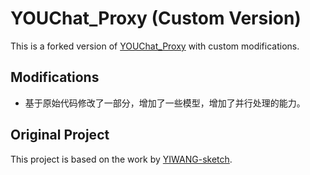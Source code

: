 # YOUChat_Proxy (Custom Version)

This is a forked version of [YOUChat_Proxy](https://github.com/YIWANG-sketch/YOUChat_Proxy) with custom modifications.

## Modifications
- 基于原始代码修改了一部分，增加了一些模型，增加了并行处理的能力。


## Original Project
This project is based on the work by [YIWANG-sketch](https://github.com/YIWANG-sketch/YOUChat_Proxy).
